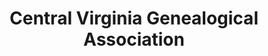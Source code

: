 ---
layout: repo
title: "Central Virginia Genealogical Association"
id: 16552
permalink: repos/16552/
---